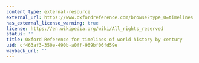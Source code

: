 ```yaml
---
content_type: external-resource
external_url: https://www.oxfordreference.com/browse?type_0=timelines
has_external_license_warning: true
license: https://en.wikipedia.org/wiki/All_rights_reserved
status: ''
title: Oxford Reference for timelines of world history by century
uid: cf463af3-350e-490b-a0ff-969bf06fd59e
wayback_url: ''
---
```

